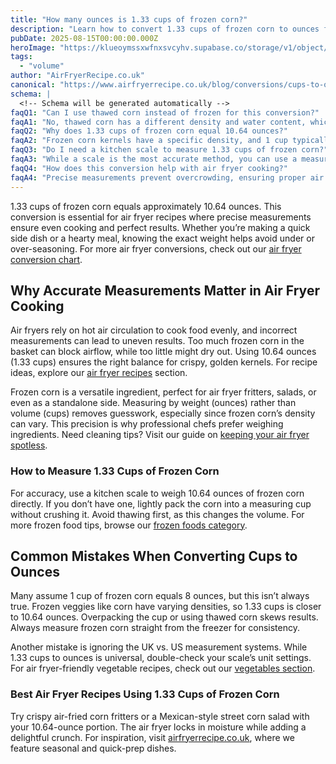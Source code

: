 ```yaml
---
title: "How many ounces is 1.33 cups of frozen corn?"
description: "Learn how to convert 1.33 cups of frozen corn to ounces for perfect air fryer recipes every time. Get accurate measurements now!"
pubDate: 2025-08-15T00:00:00.000Z
heroImage: "https://klueoymssxwfnxsvcyhv.supabase.co/storage/v1/object/public/Shmucket/how-many-ounces-is-1-33-cups-of-frozen-corn.webp"
tags:
  - "volume"
author: "AirFryerRecipe.co.uk"
canonical: "https://www.airfryerrecipe.co.uk/blog/conversions/cups-to-ounces/how-many-ounces-is-1-33-cups-of-frozen-corn"
schema: |
  <!-- Schema will be generated automatically -->
faqQ1: "Can I use thawed corn instead of frozen for this conversion?"
faqA1: "No, thawed corn has a different density and water content, which affects the weight. Always measure frozen corn for accurate conversions. If you must use thawed, drain excess liquid and adjust the quantity slightly."
faqQ2: "Why does 1.33 cups of frozen corn equal 10.64 ounces?"
faqA2: "Frozen corn kernels have a specific density, and 1 cup typically weighs around 8 ounces. Multiplying 1.33 cups by 8 gives 10.64 ounces. This ensures consistency in recipes, especially for air fryer cooking."
faqQ3: "Do I need a kitchen scale to measure 1.33 cups of frozen corn?"
faqA3: "While a scale is the most accurate method, you can use a measuring cup if needed. Lightly fill the cup without packing the corn tightly. For best results, invest in an affordable digital scale."
faqQ4: "How does this conversion help with air fryer cooking?"
faqA4: "Precise measurements prevent overcrowding, ensuring proper air circulation for even crisping. Knowing 1.33 cups equals 10.64 ounces helps you portion correctly, whether making sides or main dishes."
---
```

<p>1.33 cups of frozen corn equals approximately 10.64 ounces. This conversion is essential for air fryer recipes where precise measurements ensure even cooking and perfect results. Whether you’re making a quick side dish or a hearty meal, knowing the exact weight helps avoid under or over-seasoning. For more air fryer conversions, check out our <a href=https://www.airfryerrecipe.co.uk/air-fryer-conversion-chart>air fryer conversion chart</a>.</p>  

<h2>Why Accurate Measurements Matter in Air Fryer Cooking</h2>  
<p>Air fryers rely on hot air circulation to cook food evenly, and incorrect measurements can lead to uneven results. Too much frozen corn in the basket can block airflow, while too little might dry out. Using 10.64 ounces (1.33 cups) ensures the right balance for crispy, golden kernels. For recipe ideas, explore our <a href=https://www.airfryerrecipe.co.uk/recipes>air fryer recipes</a> section.</p>  

<p>Frozen corn is a versatile ingredient, perfect for air fryer fritters, salads, or even as a standalone side. Measuring by weight (ounces) rather than volume (cups) removes guesswork, especially since frozen corn’s density can vary. This precision is why professional chefs prefer weighing ingredients. Need cleaning tips? Visit our guide on <a href=https://www.airfryerrecipe.co.uk/air-fryer-cleaner>keeping your air fryer spotless</a>.</p>  

<h3>How to Measure 1.33 Cups of Frozen Corn</h3>  
<p>For accuracy, use a kitchen scale to weigh 10.64 ounces of frozen corn directly. If you don’t have one, lightly pack the corn into a measuring cup without crushing it. Avoid thawing first, as this changes the volume. For more frozen food tips, browse our <a href=https://www.airfryerrecipe.co.uk/recipe-category/frozen-foods>frozen foods category</a>.</p>  

<h2>Common Mistakes When Converting Cups to Ounces</h2>  
<p>Many assume 1 cup of frozen corn equals 8 ounces, but this isn’t always true. Frozen veggies like corn have varying densities, so 1.33 cups is closer to 10.64 ounces. Overpacking the cup or using thawed corn skews results. Always measure frozen corn straight from the freezer for consistency.</p>  

<p>Another mistake is ignoring the UK vs. US measurement systems. While 1.33 cups to ounces is universal, double-check your scale’s unit settings. For air fryer-friendly vegetable recipes, check out our <a href=https://www.airfryerrecipe.co.uk/recipe-category/vegetables>vegetables section</a>.</p>  

<h3>Best Air Fryer Recipes Using 1.33 Cups of Frozen Corn</h3>  
<p>Try crispy air-fried corn fritters or a Mexican-style street corn salad with your 10.64-ounce portion. The air fryer locks in moisture while adding a delightful crunch. For inspiration, visit <a href=https://www.airfryerrecipe.co.uk>airfryerrecipe.co.uk</a>, where we feature seasonal and quick-prep dishes.</p>
